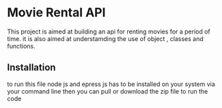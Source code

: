 # Movie Rental API
This project is aimed at building an api for renting movies for a period of time. 
it is also aimed at understamding the use of object , classes and functions.

## Installation
to run this file node js and epress js has to be installed on your system via your command line then you can pull or download the zip file to run the code 
